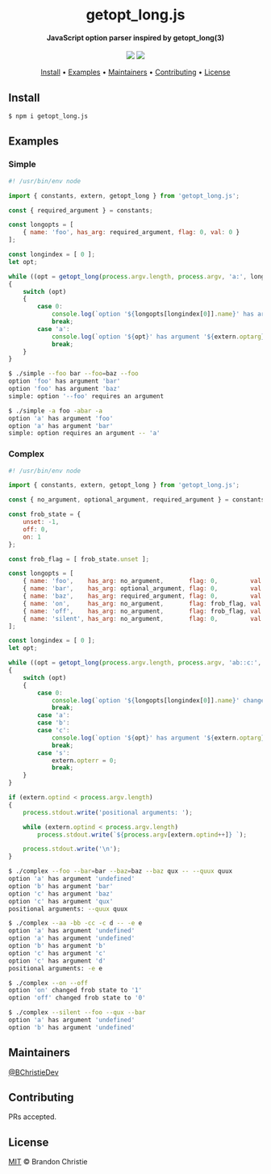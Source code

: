 <div align="center">
    <h1>getopt_long.js</h1>
    <h4>JavaScript option parser inspired by getopt_long(3)</h4>
    <p>
        <a href="https://github.com/BChristieDev/getopt_long.js/actions/workflows/ci.yml"><img src="https://github.com/BChristieDev/getopt_long.js/actions/workflows/ci.yml/badge.svg"></a>
        <a href="https://www.npmjs.com/package/getopt_long.js"><img src="https://badge.fury.io/js/getopt_long.js.svg"></a>
    </p>
    <p>
        <a href="#install">Install</a> •
        <a href="#examples">Examples</a> •
        <a href="#maintainers">Maintainers</a> •
        <a href="#contributing">Contributing</a> •
        <a href="#license">License</a>
    </p>
</div>

## Install

```sh
$ npm i getopt_long.js
```

## Examples

### Simple

```js
#! /usr/bin/env node

import { constants, extern, getopt_long } from 'getopt_long.js';

const { required_argument } = constants;

const longopts = [
    { name: 'foo', has_arg: required_argument, flag: 0, val: 0 }
];

const longindex = [ 0 ];
let opt;

while ((opt = getopt_long(process.argv.length, process.argv, 'a:', longopts, longindex)) !== -1)
{
    switch (opt)
    {
        case 0:
            console.log(`option '${longopts[longindex[0]].name}' has argument '${extern.optarg}'`);
            break;
        case 'a':
            console.log(`option '${opt}' has argument '${extern.optarg}'`);
            break;
    }
}
```

```sh
$ ./simple --foo bar --foo=baz --foo
option 'foo' has argument 'bar'
option 'foo' has argument 'baz'
simple: option '--foo' requires an argument

$ ./simple -a foo -abar -a
option 'a' has argument 'foo'
option 'a' has argument 'bar'
simple: option requires an argument -- 'a'
```

### Complex

```js
#! /usr/bin/env node

import { constants, extern, getopt_long } from 'getopt_long.js';

const { no_argument, optional_argument, required_argument } = constants;

const frob_state = {
    unset: -1,
    off: 0,
    on: 1
};

const frob_flag = [ frob_state.unset ];

const longopts = [
    { name: 'foo',    has_arg: no_argument,       flag: 0,         val: 'a'            },
    { name: 'bar',    has_arg: optional_argument, flag: 0,         val: 'b'            },
    { name: 'baz',    has_arg: required_argument, flag: 0,         val: 'c'            },
    { name: 'on',     has_arg: no_argument,       flag: frob_flag, val: frob_state.on  },
    { name: 'off',    has_arg: no_argument,       flag: frob_flag, val: frob_state.off },
    { name: 'silent', has_arg: no_argument,       flag: 0,         val: 's'            }
];

const longindex = [ 0 ];
let opt;

while ((opt = getopt_long(process.argv.length, process.argv, 'ab::c:', longopts, longindex)) !== -1)
{
    switch (opt)
    {
        case 0:
            console.log(`option '${longopts[longindex[0]].name}' changed frob state to '${frob_flag[0]}'`);
            break;
        case 'a':
        case 'b':
        case 'c':
            console.log(`option '${opt}' has argument '${extern.optarg}'`);
            break;
        case 's':
            extern.opterr = 0;
            break;
    }
}

if (extern.optind < process.argv.length)
{
    process.stdout.write('positional arguments: ');

    while (extern.optind < process.argv.length)
        process.stdout.write(`${process.argv[extern.optind++]} `);

    process.stdout.write('\n');
}
```

```sh
$ ./complex --foo --bar=bar --baz=baz --baz qux -- --quux quux
option 'a' has argument 'undefined'
option 'b' has argument 'bar'
option 'c' has argument 'baz'
option 'c' has argument 'qux'
positional arguments: --quux quux

$ ./complex --aa -bb -cc -c d -- -e e
option 'a' has argument 'undefined'
option 'a' has argument 'undefined'
option 'b' has argument 'b'
option 'c' has argument 'c'
option 'c' has argument 'd'
positional arguments: -e e

$ ./complex --on --off
option 'on' changed frob state to '1'
option 'off' changed frob state to '0'

$ ./complex --silent --foo --qux --bar
option 'a' has argument 'undefined'
option 'b' has argument 'undefined'
```

## Maintainers

[@BChristieDev](https://github.com/BChristieDev)

## Contributing

PRs accepted.

## License

[MIT](LICENSE) © Brandon Christie
